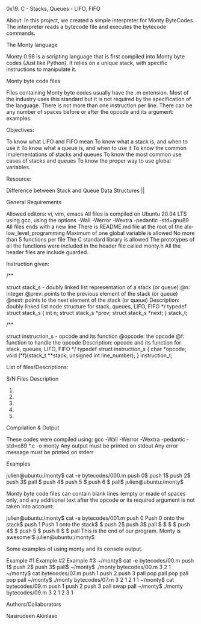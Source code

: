 0x19. C - Stacks, Queues - LIFO, FIFO

About: In this project, we created a simple interpreter for Monty ByteCodes. The interpreter reads a bytecode file and executes the bytecode commands.

The Monty language

Monty 0.98 is a scripting language that is first compiled into Monty byte codes (Just like Python). It relies on a unique stack, with specific instructions to manipulate it.

Monty byte code files

Files containing Monty byte codes usually have the .m extension. Most of the industry uses this standard but it is not required by the specification of the language. There is not more than one instruction per line. There can be any number of spaces before or after the opcode and its argument: examples

Objectives:

To know what LIFO and FIFO mean To know what a stack is, and when to use it To know what a queue is, and when to use it To know the common implementations of stacks and queues To know the most common use cases of stacks and queues To know the proper way to use global variables.

Resource:

Difference between Stack and Queue Data Structures ||

General Requirements

Allowed editors: vi, vim, emacs All files is compiled on Ubuntu 20.04 LTS using gcc, using the options -Wall -Werror -Wextra -pedantic -std=gnu89 All files ends with a new line There is README.md file at the root of the alx-low_level_programming Maximum of one global variable is allowed No more than 5 functions per file The C standard library is allowed The prototypes of all the functions were included in the header file called monty.h All the header files are include guarded.

Instruction given:

/**

struct stack_s - doubly linked list representation of a stack (or queue)
@n: integer
@prev: points to the previous element of the stack (or queue)
@next: points to the next element of the stack (or queue)
Description: doubly linked list node structure
for stack, queues, LIFO, FIFO */ typedef struct stack_s { int n; struct stack_s *prev; struct stack_s *next; } stack_t;


/**

struct instruction_s - opcode and its function
@opcode: the opcode
@f: function to handle the opcode
Description: opcode and its function
for stack, queues, LIFO, FIFO */ typedef struct instruction_s { char *opcode; void (*f)(stack_t **stack, unsigned int line_number); } instruction_t;

List of files/Descriptions:

S/N Files Description

1.
2.
3.
4.
5.

Compilation & Output

These codes were compiled using: gcc -Wall -Werror -Wextra -pedantic -std=c89 *.c -o monty Any output must be printed on stdout Any error message must be printed on stderr

Examples

julien@ubuntu:/monty$ cat -e bytecodes/000.m push 0$ push 1$ push 2$ push 3$ pall $ push 4$ push 5 $ push 6 $ pall$ julien@ubuntu:/monty$

Monty byte code files can contain blank lines (empty or made of spaces only, and any additional text after the opcode or its required argument is not taken into account:

julien@ubuntu:/monty$ cat -e bytecodes/001.m push 0 Push 0 onto the stack$ push 1 Push 1 onto the stack$ $ push 2$ push 3$ pall $ $ $ $ push 4$ $ push 5 $ push 6 $ $ pall This is the end of our program. Monty is awesome!$ julien@ubuntu:/monty$

Some examples of using monty and its console output.

Example #1 Example #2 Example #3 ~/monty$ cat -e bytecodes/00.m push 1$ push 2$ push 3$ pall$ ~/monty$ ./monty bytecodes/00.m 3 2 1 ~/monty$ cat bytecodes/07.m push 1 push 2 push 3 pall pop pall pop pall pop pall ~/monty$ ./monty bytecodes/07.m 3 2 1 2 1 1 ~/monty$ cat bytecodes/09.m push 1 push 2 push 3 pall swap pall ~/monty$ ./monty bytecodes/09.m 3 2 1 2 3 1

Authors/Collaborators

Nasirudeen Akinlaso
